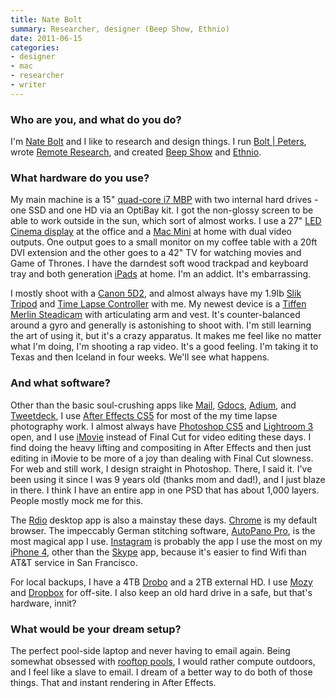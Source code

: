 ```yaml
---
title: Nate Bolt
summary: Researcher, designer (Beep Show, Ethnio)
date: 2011-06-15
categories:
- designer
- mac
- researcher
- writer
---
```


### Who are you, and what do you do?

I'm [Nate Bolt](http://about.me/boltron "Nate's about.me page.") and I like to research and design things. I run [Bolt | Peters](http://boltpeters.com/ "The research and design firm's website."), wrote [Remote Research](http://www.amazon.com/Remote-Research-Real-Users-Time/dp/1933820772 "Nate's book on Amazon."), and created [Beep Show](http://beepshow.com/ "A stop-motion/video studio.") and [Ethnio][].

### What hardware do you use?

My main machine is a 15" [quad-core i7 MBP][macbook-pro] with two internal hard drives - one SSD and one HD via an OptiBay kit. I got the non-glossy screen to be able to work outside in the sun, which sort of almost works. I use a 27" [LED Cinema display][cinema-display] at the office and a [Mac Mini][mac-mini] at home with dual video outputs. One output goes to a small monitor on my coffee table with a 20ft DVI extension and the other goes to a 42" TV for watching movies and Game of Thrones. I have the darndest soft wood trackpad and keyboard tray and both generation [iPads][ipad] at home. I'm an addict. It's embarrassing.

I mostly shoot with a [Canon 5D2][eos-5d-mark-ii], and almost always have my 1.9lb [Slik Tripod][sprint-pro-ii] and [Time Lapse Controller][digital-timer-remote] with me. My newest device is a [Tiffen Merlin Steadicam][steadicam-merlin] with articulating arm and vest. It's counter-balanced around a gyro and generally is astonishing to shoot with. I'm still learning the art of using it, but it's a crazy apparatus. It makes me feel like no matter what I'm doing, I'm shooting a rap video. It's a good feeling. I'm taking it to Texas and then Iceland in four weeks. We'll see what happens.

### And what software?

Other than the basic soul-crushing apps like [Mail][], [Gdocs][google-docs], [Adium][], and [Tweetdeck][], I use [After Effects CS5][after-effects] for most of the my time lapse photography work. I almost always have [Photoshop CS5][photoshop] and [Lightroom 3][lightroom] open, and I use [iMovie][] instead of Final Cut for video editing these days. I find doing the heavy lifting and compositing in After Effects and then just editing in iMovie to be more of a joy than dealing with Final Cut slowness. For web and still work, I design straight in Photoshop. There, I said it. I've been using it since I was 9 years old (thanks mom and dad!), and I just blaze in there. I think I have an entire app in one PSD that has about 1,000 layers. People mostly mock me for this.

The [Rdio][] desktop app is also a mainstay these days. [Chrome][] is my default browser. The impeccably German stitching software, [AutoPano Pro][autopano-pro], is the most magical app I use. [Instagram][instagram-ios] is probably the app I use the most on my [iPhone 4][iphone-4], other than the [Skype][skype-ios] app, because it's easier to find Wifi than AT&T service in San Francisco. 

For local backups, I have a 4TB [Drobo][] and a 2TB external HD. I use [Mozy][] and [Dropbox][] for off-site. I also keep an old hard drive in a safe, but that's hardware, innit?

### What would be your dream setup?

The perfect pool-side laptop and never having to email again. Being somewhat obsessed with [rooftop pools](http://thebolditalic.com/lbm/stories/326-high-dive "An article by Laura Brunow Miner on rooftop pools."), I would rather compute outdoors, and I feel like a slave to email. I dream of a better way to do both of those things. That and instant rendering in After Effects.

[adium]: https://en.wikipedia.org/wiki/Adium "A multi-protocol chat application for the Mac."
[after-effects]: https://www.adobe.com/products/aftereffects.html "Motion graphics and video editing software."
[autopano-pro]: http://www.kolor.com/autopano/ "Panorama stitching software."
[chrome]: https://www.google.com/intl/en/chrome/browser/ "A WebKit-based browser, where each tab runs in its own thread."
[cinema-display]: https://en.wikipedia.org/wiki/Apple_Cinema_Display "An LCD display."
[digital-timer-remote]: https://www.amazon.com/Aputure-Control-Shutter-Powershot-Replaces/dp/B003Y35VJA "A remote timer control for digital cameras."
[drobo]: http://en.wikipedia.org/wiki/Drobo#Overview "A hardware-based backup system."
[dropbox]: https://www.dropbox.com/ "Online syncing and storage."
[eos-5d-mark-ii]: http://web.archive.org/web/20151104220940/http://www.usa.canon.com/cusa/support/consumer/eos_slr_camera_systems/eos_digital_slr_cameras/eos_5d_mark_ii "A 21 megapixel DSLR."
[ethnio]: https://ethn.io/ "A web service for requesting user feedback/research."
[google-docs]: https://en.wikipedia.org/wiki/Google_Docs "A web-based office suite."
[imovie]: https://www.apple.com/imovie/ "A Mac OS X video editor, included in iLife."
[instagram-ios]: https://itunes.apple.com/us/app/instagram/id389801252 "A photo taking/sharing app."
[ipad]: https://www.apple.com/ipad/ "A tablet device."
[iphone-4]: https://en.wikipedia.org/wiki/IPhone_4 "A smartphone."
[lightroom]: https://www.adobe.com/products/photoshop-lightroom.html "Photo management and editing software."
[mac-mini]: https://www.apple.com/mac-mini/ "A small desktop computer."
[macbook-pro]: https://www.apple.com/macbook-pro/ "A laptop."
[mail]: https://en.wikipedia.org/wiki/Mail_(application) "The default Mac OS X mail client."
[mozy]: http://web.archive.org/web/20221220155359/http://www.mozy.com/ "An online backup solution."
[photoshop]: https://www.adobe.com/products/photoshop.html "A bitmap image editor."
[rdio]: http://web.archive.org/web/20151209115835/http://www.rdio.com:80/home/en-us/ "A music streaming service."
[skype-ios]: https://itunes.apple.com/app/skype/id304878510 "A Skype voice/video client for the iOS platform."
[sprint-pro-ii]: http://www.slik.co.jp/slik_com/DS-SPRINT_PRO_II.html "A camera tripod."
[steadicam-merlin]: https://www.amazon.com/SteadiCam-Merlin-Tiffen-Steadicam/dp/B000EF3DXW "Slider hardware for recording steady video."
[tweetdeck]: https://about.twitter.com/products/tweetdeck "A multi-column Twitter client."
